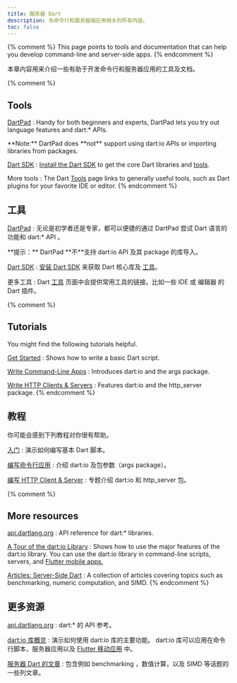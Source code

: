 ```yaml
---
title: 服务器 Dart
description: 与命令行和服务器端应用相关的所有内容。
toc: false
---
```



{% comment %}
This page points to tools and documentation
that can help you develop command-line and server-side apps.
{% endcomment %}


本章内容用来介绍一些有助于开发命令行和服务器应用的工具及文档。


{% comment %}
## Tools

[DartPad](/tools/dartpad)
: Handy for both beginners and experts,
  DartPad lets you try out language features and dart:* APIs.

  <aside class="alert alert-info" markdown="1">
    **Note:** DartPad does **not** support using dart:io APIs or
    importing libraries from packages.
  </aside>

[Dart SDK](/tools/sdk)
: [Install the Dart SDK](/tools/sdk#install) to get the core Dart
  libraries and [tools](/dart-vm/tools).

More tools
: The Dart [Tools](/tools) page links to generally useful tools,
  such as Dart plugins for your favorite IDE or editor.
{% endcomment %}

## 工具

[DartPad](/tools/dartpad)
: 无论是初学者还是专家，都可以便捷的通过 DartPad 尝试 Dart 语言的功能和 
  dart:* API 。

  <aside class="alert alert-info" markdown="1">
    **提示：** DartPad **不**支持 dart:io API 及其 package 的库导入。
  </aside>

[Dart SDK](/tools/sdk)
: [安装 Dart SDK](/tools/sdk#install) 来获取 Dart 核心库及
  [工具](/dart-vm/tools)。

更多工具
: Dart [工具](/tools) 页面中会提供常用工具的链接。比如一些 IDE 或 编辑器
  的 Dart 插件。


{% comment %}
## Tutorials

You might find the following tutorials helpful.

[Get Started](/tutorials/dart-vm/get-started)
: Shows how to write a basic Dart script.

[Write Command-Line Apps](/tutorials/dart-vm/cmdline)
: Introduces dart:io and the args package.

[Write HTTP Clients & Servers](/tutorials/dart-vm/httpserver)
: Features dart:io and the http_server package.
{% endcomment %}


## 教程

你可能会感到下列教程对你很有帮助。

[入门](/tutorials/dart-vm/get-started)
: 演示如何编写基本 Dart 脚本。

[编写命令行应用](/tutorials/dart-vm/cmdline)
: 介绍 dart:io 及包参数（args package）。

[编写 HTTP Client & Server](/tutorials/dart-vm/httpserver)
: 专题介绍 dart:io 和 http_server 包。


{% comment %}
## More resources

[api.dartlang.org]({{site.dart_api}}/{{site.data.pkg-vers.SDK.channel}})
: API reference for dart:* libraries.

[A Tour of the dart:io Library](/dart-vm/io-library-tour)
: Shows how to use the major features of the dart:io library.
  You can use the dart:io library in command-line scripts, servers, and
  [Flutter mobile apps.]({{site.flutter}})

[Articles: Server-Side Dart](/articles/dart-vm)
: A collection of articles covering topics such as benchmarking,
  numeric computation, and SIMD.
{% endcomment %}


## 更多资源

[api.dartlang.org]({{site.dart_api}}/{{site.data.pkg-vers.SDK.channel}})
: dart:* 的 API 参考。

[dart:io 库概览](/dart-vm/io-library-tour)
: 演示如何使用 dart:io 库的主要功能。 dart:io 库可以应用在命令行脚本，服务器应用以及 
  [Flutter 移动应用]({{site.flutter}}) 中。

[服务器 Dart 的文章](/articles/dart-vm)
: 包含例如 benchmarking ，数值计算，以及 SIMD 等话题的一些列文章。
